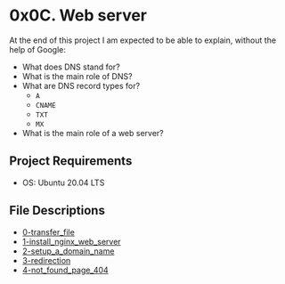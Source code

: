 # 0x0C. Web server
At the end of this project I am expected to be able to explain, without the help of Google:
* What does DNS stand for?
* What is the main role of DNS?
* What are DNS record types for?
  * `A`
  * `CNAME`
  * `TXT`
  * `MX`
* What is the main role of a web server?
## Project Requirements
  * OS: Ubuntu 20.04 LTS
## File Descriptions
* [0-transfer_file](0-transfer_file)
* [1-install_nginx_web_server](1-install_nginx_web_server)
* [2-setup_a_domain_name](2-setup_a_domain_name)
* [3-redirection](3-redirection)
* [4-not_found_page_404](4-not_found_page_404)
